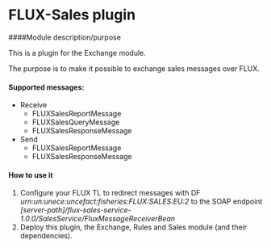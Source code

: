# FLUX-Sales plugin

####Module description/purpose

This is a plugin for the Exchange module.

The purpose is to make it possible to exchange sales messages over FLUX.

#### Supported messages:
* Receive
  * FLUXSalesReportMessage
  * FLUXSalesQueryMessage
  * FLUXSalesResponseMessage
* Send
  * FLUXSalesReportMessage
  * FLUXSalesResponseMessage
  
#### How to use it
1. Configure your FLUX TL to redirect messages with DF *urn:un:unece:uncefact:fisheries:FLUX:SALES:EU:2* to the SOAP endpoint *[server-path]/flux-sales-service-1.0.0/SalesService/FluxMessageReceiverBean*
1. Deploy this plugin, the Exchange, Rules and Sales module (and their dependencies).